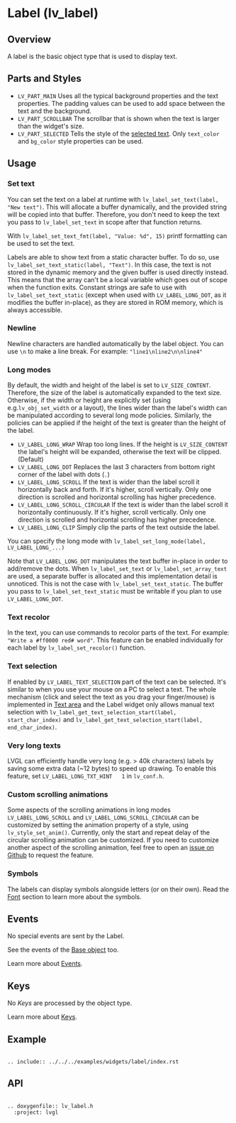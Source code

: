 # Label (lv_label)

## Overview
A label is the basic object type that is used to display text.

## Parts and Styles
- `LV_PART_MAIN`  Uses all the typical background properties and the text properties.  The padding values can be used to add space between the text and the background.
- `LV_PART_SCROLLBAR` The scrollbar that is shown when the text is larger than the widget's size.
- `LV_PART_SELECTED` Tells the style of the [selected text](#text-selection). Only `text_color` and `bg_color` style properties can be used.

## Usage

### Set text
You can set the text on a label at runtime with `lv_label_set_text(label, "New text")`.
This will allocate a buffer dynamically, and the provided string will be copied into that buffer.
Therefore, you don't need to keep the text you pass to `lv_label_set_text` in scope after that function returns.

With `lv_label_set_text_fmt(label, "Value: %d", 15)` printf formatting can be used to set the text.

Labels are able to show text from a static character buffer.  To do so, use `lv_label_set_text_static(label, "Text")`.
In this case, the text is not stored in the dynamic memory and the given buffer is used directly instead.
This means that the array can't be a local variable which goes out of scope when the function exits.
Constant strings are safe to use with `lv_label_set_text_static` (except when used with `LV_LABEL_LONG_DOT`, as it modifies the buffer in-place), as they are stored in ROM memory, which is always accessible.

### Newline

Newline characters are handled automatically by the label object. You can use `\n` to make a line break. For example: `"line1\nline2\n\nline4"`

### Long modes
By default, the width and height of the label is set to `LV_SIZE_CONTENT`. Therefore, the size of the label is automatically expanded to the text size.
Otherwise, if the width or height are explicitly set (using  e.g.`lv_obj_set_width` or a layout), the lines wider than the label's width can be manipulated according to several long mode policies.
Similarly, the policies can be applied if the height of the text is greater than the height of the label.
- `LV_LABEL_LONG_WRAP` Wrap too long lines. If the height is `LV_SIZE_CONTENT` the label's height will be expanded, otherwise the text will be clipped. (Default)
- `LV_LABEL_LONG_DOT` Replaces the last 3 characters from bottom right corner of the label with dots (`.`)
- `LV_LABEL_LONG_SCROLL` If the text is wider than the label scroll it horizontally back and forth. If it's higher, scroll vertically. Only one direction is scrolled and horizontal scrolling has higher precedence.
- `LV_LABEL_LONG_SCROLL_CIRCULAR` If the text is wider than the label scroll it horizontally continuously. If it's higher, scroll vertically. Only one direction is scrolled and horizontal scrolling has higher precedence.
- `LV_LABEL_LONG_CLIP` Simply clip the parts of the text outside the label.

You can specify the long mode with `lv_label_set_long_mode(label, LV_LABEL_LONG_...)`

Note that `LV_LABEL_LONG_DOT` manipulates the text buffer in-place in order to add/remove the dots.
When `lv_label_set_text` or `lv_label_set_array_text` are used, a separate buffer is allocated and this implementation detail is unnoticed.
This is not the case with `lv_label_set_text_static`. The buffer you pass to `lv_label_set_text_static` must be writable if you plan to use `LV_LABEL_LONG_DOT`.

### Text recolor
In the text, you can use commands to recolor parts of the text. For example: `"Write a #ff0000 red# word"`.
This feature can be enabled individually for each label by `lv_label_set_recolor()` function.

### Text selection
If enabled by `LV_LABEL_TEXT_SELECTION` part of the text can be selected. It's similar to when you use your mouse on a PC to select a text.
The whole mechanism (click and select the text as you drag your finger/mouse) is implemented in [Text area](/widgets/core/textarea) and the Label widget only allows manual text selection with
`lv_label_get_text_selection_start(label, start_char_index)` and `lv_label_get_text_selection_start(label, end_char_index)`.

### Very long texts
LVGL can efficiently handle very long (e.g. > 40k characters) labels by saving some extra data (~12 bytes) to speed up drawing. To enable this feature, set `LV_LABEL_LONG_TXT_HINT   1` in `lv_conf.h`.

### Custom scrolling animations
Some aspects of the scrolling animations in long modes `LV_LABEL_LONG_SCROLL` and `LV_LABEL_LONG_SCROLL_CIRCULAR` can be customized by setting the animation property of a style, using `lv_style_set_anim()`.
Currently, only the start and repeat delay of the circular scrolling animation can be customized. If you need to customize another aspect of the scrolling animation, feel free to open an [issue on Github](https://github.com/lvgl/lvgl/issues) to request the feature.

### Symbols
The labels can display symbols alongside letters (or on their own). Read the [Font](/overview/font) section to learn more about the symbols.

## Events
No special events are sent by the Label.

See the events of the [Base object](/widgets/obj) too.

Learn more about [Events](/overview/event).

## Keys
No *Keys* are processed by the object type.

Learn more about [Keys](/overview/indev).

## Example

```eval_rst

.. include:: ../../../examples/widgets/label/index.rst

```

## API

```eval_rst

.. doxygenfile:: lv_label.h
  :project: lvgl

```

